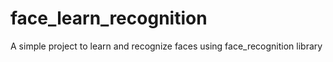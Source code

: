 # face_learn_recognition
A simple project to learn and recognize faces using face_recognition library
